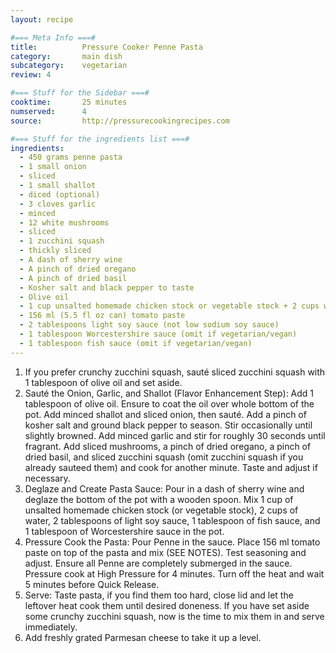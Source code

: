 ```yaml
---
layout: recipe

#=== Meta Info ===#
title: 			Pressure Cooker Penne Pasta
category:		main dish					
subcategory:	vegetarian
review: 4

#=== Stuff for the Sidebar ===#
cooktime:		25 minutes
numserved:		4
source:			http://pressurecookingrecipes.com

#=== Stuff for the ingredients list ===#
ingredients:
  - 450 grams penne pasta
  - 1 small onion
  - sliced
  - 1 small shallot
  - diced (optional)
  - 3 cloves garlic
  - minced
  - 12 white mushrooms
  - sliced
  - 1 zucchini squash
  - thickly sliced
  - A dash of sherry wine
  - A pinch of dried oregano
  - A pinch of dried basil
  - Kosher salt and black pepper to taste
  - Olive oil
  - 1 cup unsalted homemade chicken stock or vegetable stock + 2 cups water
  - 156 ml (5.5 fl oz can) tomato paste
  - 2 tablespoons light soy sauce (not low sodium soy sauce)
  - 1 tablespoon Worcestershire sauce (omit if vegetarian/vegan)
  - 1 tablespoon fish sauce (omit if vegetarian/vegan)
---
```


1. If you prefer crunchy zucchini squash, sauté sliced zucchini squash with 1 tablespoon of olive oil and set aside.
2. Sauté the Onion, Garlic, and Shallot (Flavor Enhancement Step): Add 1 tablespoon of olive oil. Ensure to coat the oil over whole bottom of the pot. Add minced shallot and sliced onion, then sauté. Add a pinch of kosher salt and ground black pepper to season. Stir occasionally until slightly browned. Add minced garlic and stir for roughly 30 seconds until fragrant. Add sliced mushrooms, a pinch of dried oregano, a pinch of dried basil, and sliced zucchini squash (omit zucchini squash if you already sauteed them) and cook for another minute. Taste and adjust if necessary.
3. Deglaze and Create Pasta Sauce: Pour in a dash of sherry wine and deglaze the bottom of the pot with a wooden spoon. Mix 1 cup of unsalted homemade chicken stock (or vegetable stock), 2 cups of water, 2 tablespoons of light soy sauce, 1 tablespoon of fish sauce, and 1 tablespoon of Worcestershire sauce in the pot.
4. Pressure Cook the Pasta: Pour Penne in the sauce. Place 156 ml tomato paste on top of the pasta and mix (SEE NOTES). Test seasoning and adjust. Ensure all Penne are completely submerged in the sauce. Pressure cook at High Pressure for 4 minutes. Turn off the heat and wait 5 minutes before Quick Release.
5. Serve: Taste pasta, if you find them too hard, close lid and let the leftover heat cook them until desired doneness. If you have set aside some crunchy zucchini squash, now is the time to mix them in and serve immediately.
6. Add freshly grated Parmesan cheese to take it up a level.
